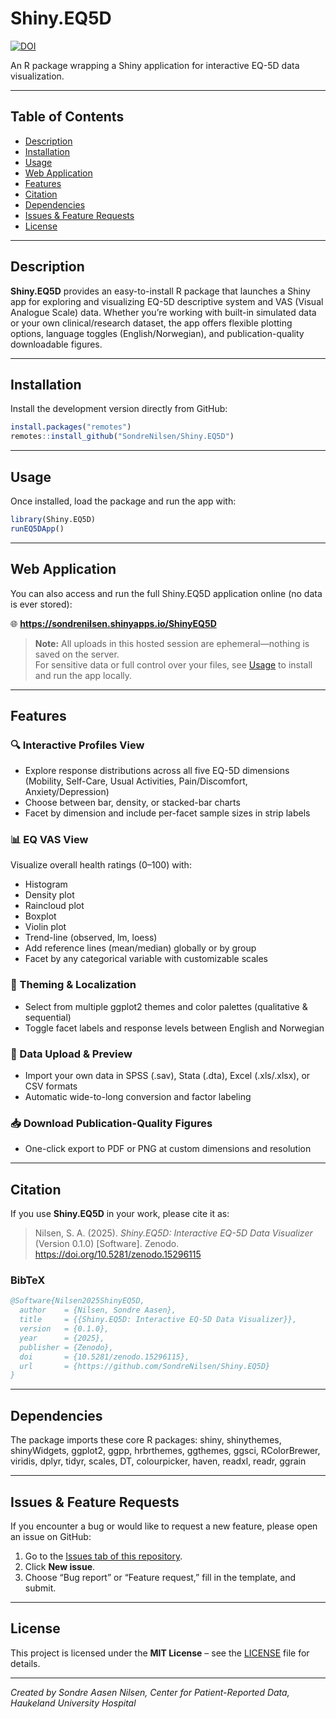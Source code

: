 # Shiny.EQ5D

[![DOI](https://zenodo.org/badge/DOI/10.5281/zenodo.15296115.svg)](https://doi.org/10.5281/zenodo.15296115)

An R package wrapping a Shiny application for interactive EQ-5D data visualization.

------------------------------------------------------------------------

## Table of Contents

-   [Description](#description)
-   [Installation](#installation)
-   [Usage](#usage)
-   [Web Application](web--application)
-   [Features](#features)
-   [Citation](#citation)
-   [Dependencies](#dependencies)
-   [Issues & Feature Requests](#issues--feature-requests)
-   [License](#license)

------------------------------------------------------------------------

## Description 

**Shiny.EQ5D** provides an easy-to-install R package that launches a  Shiny app for exploring and visualizing EQ-5D descriptive system and VAS (Visual Analogue Scale) data. Whether you’re working with built-in simulated data or your own clinical/research dataset, the app offers flexible plotting options, language toggles (English/Norwegian), and publication-quality downloadable figures.

------------------------------------------------------------------------

## Installation 

Install the development version directly from GitHub:

``` r
install.packages("remotes")
remotes::install_github("SondreNilsen/Shiny.EQ5D")
```

------------------------------------------------------------------------

## Usage 

Once installed, load the package and run the app with:

``` r
library(Shiny.EQ5D)
runEQ5DApp()
```

------------------------------------------------------------------------

## Web Application

You can also access and run the full Shiny.EQ5D application online (no data is ever stored):

🌐 **https://sondrenilsen.shinyapps.io/ShinyEQ5D**

> **Note:** All uploads in this hosted session are ephemeral—nothing is saved on the server.  
> For sensitive data or full control over your files, see [Usage](#usage) to install and run the app locally.

------------------------------------------------------------------------

## Features

### 🔍 Interactive Profiles View
- Explore response distributions across all five EQ-5D dimensions  
  (Mobility, Self-Care, Usual Activities, Pain/Discomfort, Anxiety/Depression)  
- Choose between bar, density, or stacked-bar charts  
- Facet by dimension and include per-facet sample sizes in strip labels  

### 📊 EQ VAS View
Visualize overall health ratings (0–100) with:  
- Histogram  
- Density plot  
- Raincloud plot  
- Boxplot  
- Violin plot  
- Trend-line (observed, lm, loess)  
- Add reference lines (mean/median) globally or by group  
- Facet by any categorical variable with customizable scales  

### 🎨 Theming & Localization
- Select from multiple ggplot2 themes and color palettes (qualitative & sequential)  
- Toggle facet labels and response levels between English and Norwegian  

### 📂 Data Upload & Preview
- Import your own data in SPSS (.sav), Stata (.dta), Excel (.xls/.xlsx), or CSV formats  
- Automatic wide-to-long conversion and factor labeling  

### 📥 Download Publication-Quality Figures
- One-click export to PDF or PNG at custom dimensions and resolution  


------------------------------------------------------------------------

## Citation

If you use **Shiny.EQ5D** in your work, please cite it as:

> Nilsen, S. A. (2025). _Shiny.EQ5D: Interactive EQ-5D Data Visualizer_ (Version 0.1.0) [Software]. Zenodo. https://doi.org/10.5281/zenodo.15296115

### BibTeX

```bibtex
@Software{Nilsen2025ShinyEQ5D,
  author    = {Nilsen, Sondre Aasen},
  title     = {{Shiny.EQ5D: Interactive EQ-5D Data Visualizer}},
  version   = {0.1.0},
  year      = {2025},
  publisher = {Zenodo},
  doi       = {10.5281/zenodo.15296115},
  url       = {https://github.com/SondreNilsen/Shiny.EQ5D}
}
```

------------------------------------------------------------------------

## Dependencies

The package imports these core R packages: shiny, shinythemes, shinyWidgets, ggplot2, ggpp, hrbrthemes, ggthemes, ggsci, RColorBrewer, viridis, dplyr, tidyr, scales, DT, colourpicker, haven, readxl, readr, ggrain

------------------------------------------------------------------------

## Issues & Feature Requests

If you encounter a bug or would like to request a new feature, please open an issue on GitHub:

1. Go to the [Issues tab of this repository](https://github.com/SondreNilsen/Shiny.EQ5D/issues).  
2. Click **New issue**.  
3. Choose “Bug report” or “Feature request,” fill in the template, and submit.

------------------------------------------------------------------------

## License

This project is licensed under the **MIT License** – see the [LICENSE](LICENSE) file for details.

------------------------------------------------------------------------

*Created by Sondre Aasen Nilsen, Center for Patient-Reported Data, Haukeland University Hospital*
